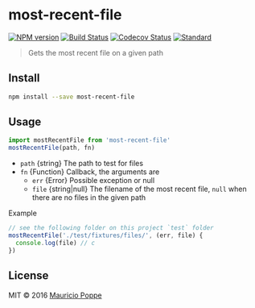 # most-recent-file

[![NPM version][npm-image]][npm-url]
[![Build Status][travis-image]][travis-url]
[![Codecov Status][codecov-image]][codecov-url]
[![Standard][standard-image]][standard-url]

> Gets the most recent file on a given path

## Install

```sh
npm install --save most-recent-file
```

## Usage

```js
import mostRecentFile from 'most-recent-file'
mostRecentFile(path, fn)
```

- `path` {string} The path to test for files
- `fn` {Function} Callback, the arguments are
  - `err` {Error} Possible exception or null
  - `file` {string|null} The filename of the most recent file, `null` when there are no files in the given path

Example

```js
// see the following folder on this project `test` folder
mostRecentFile('./test/fixtures/files/', (err, file) {
  console.log(file) // c
})
```

## License

MIT © 2016 [Mauricio Poppe](http://maurizzzio.com)

[npm-url]: https://npmjs.org/package/most-recent-file
[npm-image]: https://img.shields.io/npm/v/most-recent-file.svg?style=flat

[travis-url]: https://travis-ci.org/maurizzzio/most-recent-file
[travis-image]: https://img.shields.io/travis/maurizzzio/most-recent-file.svg?style=flat

[codecov-url]: https://codecov.io/github/maurizzzio/most-recent-file
[codecov-image]: https://img.shields.io/codecov/c/github/maurizzzio/most-recent-file.svg?style=flat

[depstat-url]: https://david-dm.org/maurizzzio/most-recent-file
[depstat-image]: https://david-dm.org/maurizzzio/most-recent-file.svg?style=flat

[download-image]: http://img.shields.io/npm/dm/most-recent-file.svg?style=flat

[standard-image]: https://img.shields.io/badge/code%20style-standard-brightgreen.svg?style=flat
[standard-url]: http://standardjs.com/

